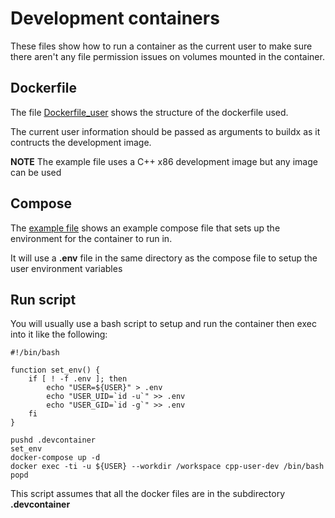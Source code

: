 # Development containers

These files show how to run a container as the current user to make sure there aren't any file permission issues on volumes mounted in the container.

## Dockerfile

The file [Dockerfile_user](./Dockerfile_user) shows the structure of the dockerfile used.

The current user information should be passed as arguments to buildx as it contructs the development image.

**NOTE** The example file uses a C++ x86 development image but any image can be used

## Compose

The [example file](./docker-compose.yml) shows an example compose file that sets up the environment for the container to run in.

It will use a **.env** file in the same directory as the compose file to setup the user environment variables

## Run script

You will usually use a bash script to setup and run the container then exec into it like the following:

```
#!/bin/bash

function set_env() {
    if [ ! -f .env ]; then
        echo "USER=${USER}" > .env
        echo "USER_UID=`id -u`" >> .env
        echo "USER_GID=`id -g`" >> .env
    fi
}

pushd .devcontainer
set_env
docker-compose up -d
docker exec -ti -u ${USER} --workdir /workspace cpp-user-dev /bin/bash
popd
```

This script assumes that all the docker files are in the subdirectory **.devcontainer**
